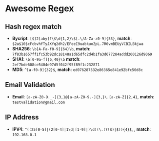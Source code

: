 # Awesome Regex

## Hash regex match

- **Bycript**: `[$]2[aby]?\$\d{1,2}\$[.\/A-Za-z0-9]{53}`, **match**: `$2a$10$cFcbvhfTyJXYq2dh2/EFeeI9uabkuoZpL.7R0vmBEUyVCBILBkjwa`
- **SHA256**: `\b[A-Fa-f0-9]{64}\b`, **match**: `7f83b1657ff1fc53b92dc18148a1d65dfc2d4b1fa3d677284addd200126d9069`
- **SHA1**: `\b[0-9a-f]{5,40}\b` **match**: `2ef7bde608ce5404e97d5f042f95f89f1c232871`
- **MD5**: `^[a-f0-9]{32}$`, **match**: `ed076287532e86365e841e92bfc50d8c`

## Email Validation 
- **Email**: `[a-zA-Z0-9._-]{3,}@[a-zA-Z0-9.-]{3,}\.[a-zA-Z]{2,4}`, **match**: `testvalidation@gmail.com`


## IP Address
- **IPV4**: `^((25[0-5]|(2[0-4]|1\d|[1-9]|)\d)(\.(?!$)|$)){4}$`, , **match**: `192.168.0.1`

